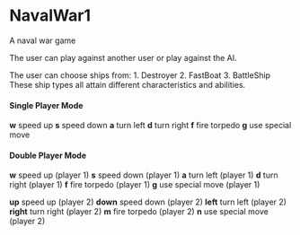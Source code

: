 # NavalWar1

A naval war game

The user can play against another user or play against the AI.

The user can choose ships from:
	1. Destroyer
	2. FastBoat
	3. BattleShip
These ship types all attain different characteristics and abilities.

<h4>Single Player Mode</h4>

<b>w</b> speed up
<b>s</b> speed down
<b>a</b> turn left
<b>d</b> turn right
<b>f</b> fire torpedo
<b>g</b> use special move

<h4>Double Player Mode</h4>

<b>w</b> speed up (player 1)
<b>s</b> speed down (player 1)
<b>a</b> turn left (player 1)
<b>d</b> turn right (player 1)
<b>f</b> fire torpedo (player 1)
<b>g</b> use special move (player 1)

<b>up</b> speed up (player 2)
<b>down</b> speed down (player 2)
<b>left</b> turn left (player 2)
<b>right</b> turn right (player 2)
<b>m</b> fire torpedo (player 2)
<b>n</b> use special move (player 2)